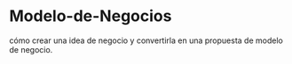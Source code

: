 # Modelo-de-Negocios
cómo crear una idea de negocio y convertirla en una propuesta de modelo de negocio.

